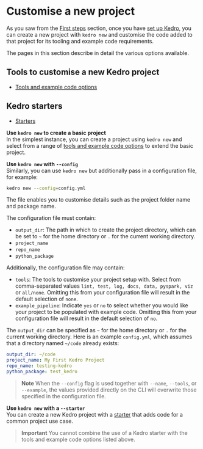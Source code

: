# Customise a new project
As you saw from the [First steps](../get_started/new_project.md) section, once you have [set up Kedro](../get_started/install.md), you can create a new project with `kedro new` and customise the code added to that project for its tooling and example code requirements.

The pages in this section describe in detail the various options available.

## Tools to customise a new Kedro project
- [Tools and example code options](./new_project_tools.md)
## Kedro starters
- [Starters](./starters.md)


**Use `kedro new` to create a basic project** <br />
In the simplest instance, you can create a project using `kedro new` and select from a range of [tools and example code options](./new_project_tools.md) to extend the basic project.

**Use `kedro new` with `--config`** <br />
Similarly, you can use `kedro new` but additionally pass in a configuration file, for example:

```bash
kedro new --config=config.yml
```

The file enables you to customise details such as the project folder name and package name.

The configuration file must contain:

- `output_dir`: The path in which to create the project directory, which can be set to `~` for the home directory or `.` for the current working directory.
- `project_name`
- `repo_name`
- `python_package`

Additionally, the configuration file may contain:

- `tools`: The tools to customise your project setup with. Select from comma-separated values `lint, test, log, docs, data, pyspark, viz` or `all/none`. Omitting this from your configuration file will result in the default selection of `none`.
- `example_pipeline`: Indicate `yes` or `no` to select whether you would like your project to be populated with example code. Omitting this from your configuration file will result in the default selection of `no`.

The `output_dir` can be specified as `~` for the home directory or `.` for the current working directory. Here is an example `config.yml`, which assumes that a directory named `~/code` already exists:

```yaml
output_dir: ~/code
project_name: My First Kedro Project
repo_name: testing-kedro
python_package: test_kedro
```

> **Note**
> When the `--config` flag is used together with `--name`, `--tools`, or `--example`, the values provided directly on the CLI will overwrite those specified in the configuration file.


**Use `kedro new` with a `--starter`** <br />
You can create a new Kedro project with a [starter](./starters.md) that adds code for a common project use case.

> **Important**
> You cannot combine the use of a Kedro starter with the tools and example code options listed above.

